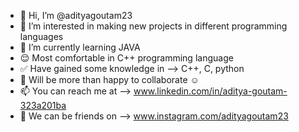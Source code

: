 - 👋 Hi, I’m @adityagoutam23
- 👀 I’m interested in making new projects in different programming languages
- 🌱 I’m currently learning JAVA
- 😌 Most comfortable in C++ programming language
- ✅ Have gained some knowledge in --> C++, C, python
- 💞 Will be more than happy to collaborate ☺️
- 📫 You can reach me at --> www.linkedin.com/in/aditya-goutam-323a201ba
- 🤝 We can be friends on --> www.instagram.com/adityagoutam23 
